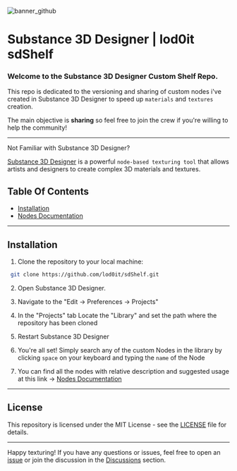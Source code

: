 ![banner_github](https://github.com/lod0it/sdShelf/assets/108826169/84e58f12-3468-4051-b6ef-245d93bf4b2c)
# Substance 3D Designer | lod0it sdShelf

### Welcome to the Substance 3D Designer Custom Shelf Repo.
This repo is dedicated to the versioning and sharing of custom nodes i've created in Substance 3D Designer to speed up ```materials``` and ```textures``` creation.

The main objective is **sharing** so feel free to join the crew if you're willing to help the community!

---

Not Familiar with Substance 3D Designer?

[Substance 3D Designer](https://www.substance3d.com/products/design) is a powerful ```node-based texturing tool``` that allows artists and designers to create complex 3D materials and textures.


## Table Of Contents

- [Installation](#installation)
- [Nodes Documentation](https://lod0.notion.site/lod0it-GitHub-92bafcca48f145f6867e4a30a278eff7?pvs=4)

---

## Installation

1. Clone the repository to your local machine:

  ```bash
   git clone https://github.com/lod0it/sdShelf.git
  ```

2. Open Substance 3D Designer.

3. Navigate to the "Edit -> Preferences -> Projects"

4. In the "Projects" tab Locate the "Library" and set the path where the repository has been cloned

5. Restart Substance 3D Designer

6. You're all set! Simply search any of the custom Nodes in the library by clicking ```space``` on your keyboard and typing the ```name``` of the Node

7. You can find all the nodes with relative description and suggested usage at this link -> [Nodes Documentation](https://lod0.notion.site/lod0it-GitHub-92bafcca48f145f6867e4a30a278eff7?pvs=4)

---

## License

This repository is licensed under the MIT License - see the [LICENSE](LICENSE) file for details.

---

Happy texturing! If you have any questions or issues, feel free to open an [issue](https://github.com/lod0it/sdShelf/issues) or join the discussion in the [Discussions](https://github.com/lod0it/shShelf/discussions) section.
